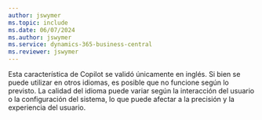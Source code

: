 ```yaml
---
author: jswymer
ms.topic: include
ms.date: 06/07/2024
ms.author: jswymer
ms.service: dynamics-365-business-central
ms.reviewer: jswymer
---
```

Esta característica de Copilot se validó únicamente en inglés. Si bien se puede utilizar en otros idiomas, es posible que no funcione según lo previsto. La calidad del idioma puede variar según la interacción del usuario o la configuración del sistema, lo que puede afectar a la precisión y la experiencia del usuario.